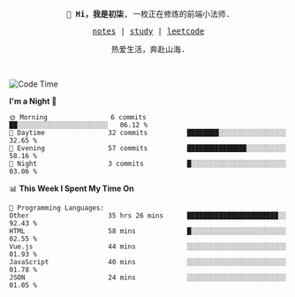 <p align="center">
  <samp>
    <span><strong>👋 Hi，我是初柒</strong>,</span>
    <span>一枚正在修炼的前端小法师.</span>
  </samp>
</p>

<p align="center">
  <samp>
    <a href="https://www.wolai.com/dec-seven/wyPFvMTwAcD9muc6RMfThB">notes</a> |
    <a href="https://github.com/dec-seven/fe-study">study</a> |
    <a href="https://leetcode.cn/u/dec-seven/">leetcode</a>
  </samp>
</p>
<p align="center">
  <samp>
    <span>热爱生活，奔赴山海.</span>
  </samp>
</p>
<br>

<!--START_SECTION:waka-->
![Code Time](http://img.shields.io/badge/Code%20Time-1%2C149%20hrs%209%20mins-blue)

**I'm a Night 🦉** 

```text
🌞 Morning                6 commits           ██░░░░░░░░░░░░░░░░░░░░░░░   06.12 % 
🌆 Daytime                32 commits          ████████░░░░░░░░░░░░░░░░░   32.65 % 
🌃 Evening                57 commits          ███████████████░░░░░░░░░░   58.16 % 
🌙 Night                  3 commits           █░░░░░░░░░░░░░░░░░░░░░░░░   03.06 % 
```


📊 **This Week I Spent My Time On** 

```text
💬 Programming Languages: 
Other                    35 hrs 26 mins      ███████████████████████░░   92.43 % 
HTML                     58 mins             █░░░░░░░░░░░░░░░░░░░░░░░░   02.55 % 
Vue.js                   44 mins             ░░░░░░░░░░░░░░░░░░░░░░░░░   01.93 % 
JavaScript               40 mins             ░░░░░░░░░░░░░░░░░░░░░░░░░   01.78 % 
JSON                     24 mins             ░░░░░░░░░░░░░░░░░░░░░░░░░   01.05 % 
```


<!--END_SECTION:waka-->

